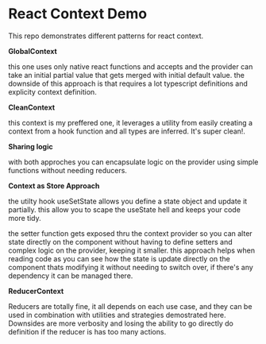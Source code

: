# React Context Demo

This repo demonstrates different patterns for react context.

**GlobalContext**

this one uses only native react functions and accepts and the provider can take an initial partial value that gets merged with initial default value.
the downside of this approach is that requires a lot typescript definitions and explicity context definition.

**CleanContext**

this context is my preffered one, it leverages a utility from easily creating a context from a hook function and all types are inferred. It's super clean!.

**Sharing logic**

with both approches you can encapsulate logic on the provider using simple functions without needing reducers.

**Context as Store Approach**

the utilty hook useSetState allows you define a state object and update it partially. this allow you to scape the useState hell and keeps your code more tidy.

the setter function gets exposed thru the context provider so you can alter state directly on the component without having to define setters and complex logic on the provider, keeping it smaller. this approach helps when reading code as you can see how the state is update directly on the component thats modifying it without needing to switch over, if there's any dependency it can be managed there.

**ReducerContext**

Reducers are totally fine, it all depends on each use case, and they can be used in combination with utilities and strategies demostrated here.
Downsides are more verbosity and losing the ability to go directly do definition if the reducer is has too many actions.

